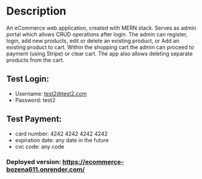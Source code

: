 # Description

An eCommerce web application, created with MERN stack. Serves as admin portal which allows CRUD operations after login. The admin can register, login, add new products, edit or delete an existing product, or Add an existing product to cart. Within the shopping cart the admin can proceed to payment (using Stripe) or clear cart. The app also allows deleting separate products from the cart.

## Test Login:
* Username: test2@test2.com
* Password: test2


 ## Test Payment:

* card number: 4242 4242 4242 4242
* expiration date: any date in the future
* cvc code: any code

### Deployed version: https://ecommerce-bozena611.onrender.com/